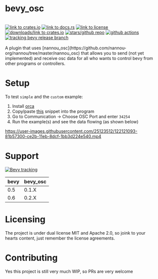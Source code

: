 # bevy_osc

</br>
<div align="left">
<a href="https://crates.io/crates/bevy_osc"><img src="https://img.shields.io/crates/v/bevy_osc" alt="link to crates.io"></a>
<a href="https://docs.rs/bevy_osc"><img src="https://docs.rs/bevy_osc/badge.svg" alt="link to docs.rs"></a>
<a href="https://github.com/BlackPhlox/bevy_osc/blob/master/credits/CREDITS.md"><img src="https://img.shields.io/crates/l/bevy_osc" alt="link to license"></a>
<a href="https://crates.io/crates/bevy_osc"><img src="https://img.shields.io/crates/d/bevy_osc" alt="downloads/link to crates.io"></a>   
<a href="https://github.com/BlackPhlox/bevy_osc"><img src="https://img.shields.io/github/stars/BlackPhlox/bevy_osc" alt="stars/github repo"></a>
<a href="https://github.com/BlackPhlox/bevy_osc/actions/workflows/master.yml"><img src="https://github.com/BlackPhlox/bevy_osc/actions/workflows/master.yml/badge.svg" alt="github actions"></a>
<a href="https://github.com/bevyengine/bevy/blob/main/docs/plugins_guidelines.md#main-branch-tracking"><img src="https://img.shields.io/badge/Bevy%20tracking-released%20version-lightblue" alt="tracking bevy release branch"></a>
</div>
</br>
A plugin that uses [nannou_osc](https://github.com/nannou-org/nannou/tree/master/nannou_osc) that allows you to send (not yet implemented) and receive osc data for all who wants to control bevy from other programs or controllers.

# Setup

To test `simple` and the `custom` example:
1. Install [orca](https://hundredrabbits.itch.io/orca)
2. Copy/paste [this](https://git.sr.ht/~rabbits/orca-examples/tree/master/basics/_osc.orca) snippet into the program 
3. Go to Communication -> Choose OSC Port and enter `34254`
4. Run the example(s) and see the data flowing (as shown below)

https://user-images.githubusercontent.com/25123512/122121093-81b57300-ce2b-11eb-8dcf-1bb3d224e540.mp4

# Support
[![Bevy tracking](https://img.shields.io/badge/Bevy%20tracking-released%20version-lightblue)](https://github.com/bevyengine/bevy/blob/main/docs/plugins_guidelines.md#main-branch-tracking)

|bevy|bevy_osc|
|---|---|
|0.5|0.1.X|
|0.6|0.2.X|

# Licensing
The project is under dual license MIT and Apache 2.0, so joink to your hearts content, just remember the license agreements.

# Contributing
Yes this project is still very much WIP, so PRs are very welcome
